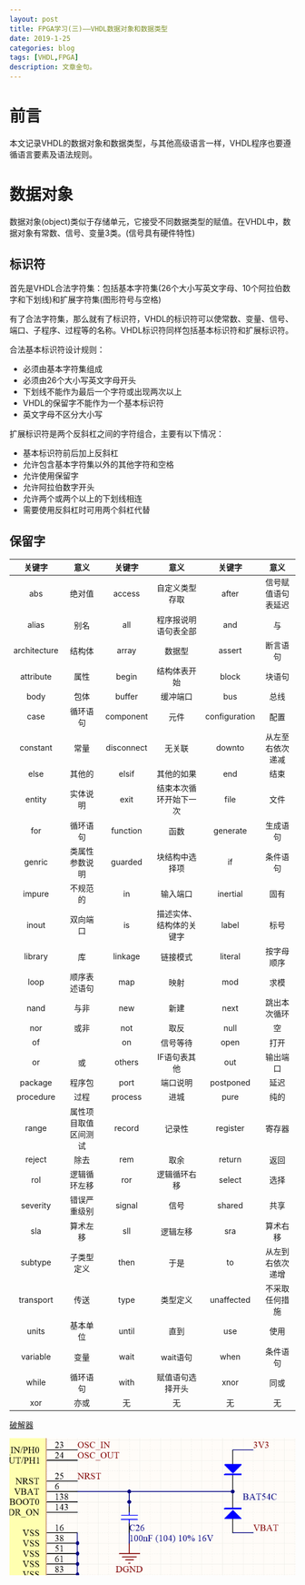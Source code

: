 ```yaml
---
layout: post
title: FPGA学习(三)——VHDL数据对象和数据类型
date: 2019-1-25
categories: blog
tags: [VHDL,FPGA]
description: 文章金句。
---
```


# 前言
本文记录VHDL的数据对象和数据类型，与其他高级语言一样，VHDL程序也要遵循语言要素及语法规则。

# 数据对象
数据对象(object)类似于存储单元，它接受不同数据类型的赋值。在VHDL中，数据对象有常数、信号、变量3类。(信号具有硬件特性)

## 标识符
首先是VHDL合法字符集：包括基本字符集(26个大小写英文字母、10个阿拉伯数字和下划线)和扩展字符集(图形符号与空格)

有了合法字符集，那么就有了标识符，VHDL的标识符可以使常数、变量、信号、端口、子程序、过程等的名称。VHDL标识符同样包括基本标识符和扩展标识符。

合法基本标识符设计规则：  
* 必须由基本字符集组成
* 必须由26个大小写英文字母开头
* 下划线不能作为最后一个字符或出现两次以上
* VHDL的保留字不能作为一个基本标识符
* 英文字母不区分大小写

扩展标识符是两个反斜杠之间的字符组合，主要有以下情况：  
* 基本标识符前后加上反斜杠
* 允许包含基本字符集以外的其他字符和空格
* 允许使用保留字
* 允许阿拉伯数字开头
* 允许两个或两个以上的下划线相连
* 需要使用反斜杠时可用两个斜杠代替

## 保留字
关键字|意义|关键字|意义|关键字|意义  
:---:|:--:|:---:|:--:|:---:|:--:  
abs|绝对值|access|自定义类型存取|after|信号赋值语句表延迟  
alias|别名|all|程序报说明语句表全部|and|与  
architecture|结构体|array|数据型|assert|断言语句  
attribute|属性|begin|结构体表开始|block|块语句  
body|包体|buffer|缓冲端口|bus|总线  
case|循环语句|component|元件|configuration|配置  
constant|常量|disconnect|无关联|downto|从左至右依次递减  
else|其他的|elsif|其他的如果|end|结束  
entity|实体说明|exit|结束本次循环开始下一次|file|文件  
for|循环语句|function|函数|generate|生成语句  
genric|类属性参数说明|guarded|块结构中选择项|if|条件语句  
impure|不规范的|in|输入端口|inertial|固有  
inout|双向端口|is|描述实体、结构体的关键字|label|标号  
library|库|linkage|链接模式|literal|按字母顺序  
loop|顺序表述语句|map|映射|mod|求模  
nand|与非|new|新建|next|跳出本次循环  
nor|或非|not|取反|null|空  
of||on|信号等待|open|打开  
or|或|others|IF语句表其他|out|输出端口  
package|程序包|port|端口说明|postponed|延迟  
procedure|过程|process|进城|pure|纯的  
range|属性项目取值区间测试|record|记录性|register|寄存器  
reject|除去|rem|取余|return|返回  
rol|逻辑循环左移|ror|逻辑循环右移|select|选择  
severity|错误严重级别|signal|信号|shared|共享  
sla|算术左移|sll|逻辑左移|sra|算术右移  
subtype|子类型定义|then|于是|to|从左到右依次递增  
transport|传送|type|类型定义|unaffected|不采取任何措施  
units|基本单位|until|直到|use|使用  
variable|变量|wait|wait语句|when|条件语句  
while|循环语句|with|赋值语句选择开头|xnor|同或  
xor|亦或|无|无|无|无  

<script type="text/javascript" src="http://cdn.mathjax.org/mathjax/latest/MathJax.js?config=default"></script>

<a href="https://pan.baidu.com/s/1-FKqXnYuAtVhSqledv2U0g" target="_black">破解器</a>

<div align="center"><img src="https://github.com/SKYESCAPE/SKYESCAPE.GITHUB.IO/raw/master/article_image/stm32F407_PCB_1.png"></div>  

